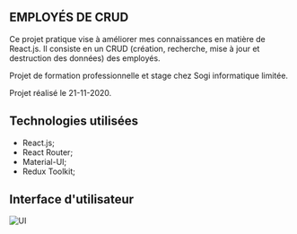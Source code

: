 ## EMPLOYÉS DE CRUD
Ce projet pratique vise à améliorer mes connaissances en matière de React.js.
Il consiste en un CRUD (création, recherche, mise à jour et destruction des données) des employés.

Projet de formation professionnelle et stage chez Sogi informatique limitée.

Projet réalisé le 21-11-2020.



## Technologies utilisées
- React.js;
- React Router;
- Material-UI;
- Redux Toolkit;

## Interface d'utilisateur
![UI](../master/img/ui-01.png)